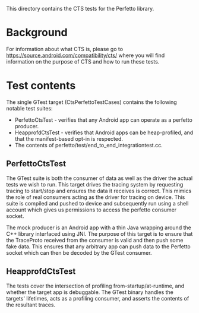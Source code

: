This directory contains the CTS tests for the Perfetto library.

# Background
For information about what CTS is, please go to
https://source.android.com/compatibility/cts/ where you will find information
on the purpose of CTS and how to run these tests.

# Test contents
The single GTest target (CtsPerfettoTestCases) contains the following notable
test suites:
* PerfettoCtsTest - verifies that any Android app can operate as a perfetto
  producer.
* HeapprofdCtsTest - verifies that Android apps can be heap-profiled, and that
  the manifest-based opt-in is respected.
* The contents of perfetto/test/end\_to\_end\_integrationtest.cc.

## PerfettoCtsTest
The GTest suite is both the consumer of data as well as the driver the actual
tests we wish to run. This target drives the tracing system by requesting
tracing to start/stop and ensures the data it receives is correct.  This mimics
the role of real consumers acting as the driver for tracing on device. This
suite is compiled and pushed to device and subsequently run using a shell
account which gives us permissions to access the perfetto consumer socket.

The mock producer is an Android app with a thin Java wrapping around the C++
library interfaced using JNI. The purpose of this target is to ensure that the
TraceProto received from the consumer is valid and then push some fake data.
This ensures that any arbitrary app can push data to the Perfetto socket which
can then be decoded by the GTest consumer.

## HeapprofdCtsTest
The tests cover the intersection of profiling from-startup/at-runtime, and
whether the target app is debuggable. The GTest binary handles the targets'
lifetimes, acts as a profiling consumer, and asserts the contents of the
resultant traces.
